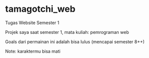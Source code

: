 # tamagotchi_web
Tugas Website Semester 1

Projek saya saat semester 1, mata kuliah: pemrograman web

Goals dari permainan ini adalah bisa lulus (mencapai semester 8++)

Note: karaktermu bisa mati
